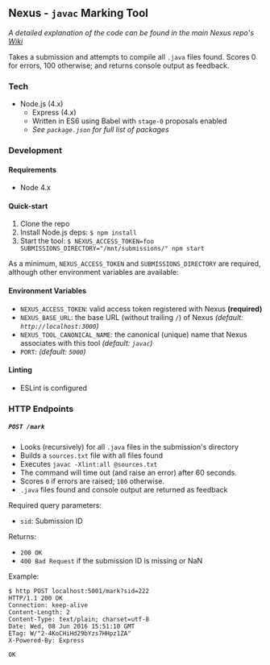 ## Nexus - `javac` Marking Tool
_A detailed explanation of the code can be found in the main Nexus repo's [Wiki](https://github.kcl.ac.uk/automated-assessment/nexus/wiki)_

Takes a submission and attempts to compile all `.java` files found. Scores 0 for errors, 100 otherwise; and returns console output as feedback.

### Tech
- Node.js (4.x)
  - Express (4.x)
  - Written in ES6 using Babel with `stage-0` proposals enabled
  - _See `package.json` for full list of packages_

### Development
#### Requirements
- Node 4.x

#### Quick-start
1. Clone the repo
2. Install Node.js deps: `$ npm install`
3. Start the tool: `$ NEXUS_ACCESS_TOKEN=foo SUBMISSIONS_DIRECTORY="/mnt/submissions/" npm start`

As a minimum, `NEXUS_ACCESS_TOKEN` and `SUBMISSIONS_DIRECTORY` are required, although other environment variables are available:

#### Environment Variables
- `NEXUS_ACCESS_TOKEN`: valid access token registered with Nexus **(required)**
- `NEXUS_BASE_URL`: the base URL (without trailing `/`) of Nexus  _(default: `http://localhost:3000`)_
- `NEXUS_TOOL_CANONICAL_NAME`: the canonical (unique) name that Nexus associates with this tool _(default: `javac`)_
- `PORT`: _(default: `5000`)_

#### Linting
- ESLint is configured

### HTTP Endpoints
##### `POST /mark`
- Looks (recursively) for all `.java` files in the submission's directory
- Builds a `sources.txt` file with all files found
- Executes `javac -Xlint:all @sources.txt`
- The command will time out (and raise an error) after 60 seconds.
- Scores `0` if errors are raised; `100` otherwise.
- `.java` files found and console output are returned as feedback

Required query parameters:
- `sid`: Submission ID

Returns:
- `200 OK`
- `400 Bad Request` if the submission ID is missing or NaN

Example:

```
$ http POST localhost:5001/mark?sid=222                                   
HTTP/1.1 200 OK
Connection: keep-alive
Content-Length: 2
Content-Type: text/plain; charset=utf-8
Date: Wed, 08 Jun 2016 15:51:10 GMT
ETag: W/"2-4KoCHiHd29bYzs7HHpz1ZA"
X-Powered-By: Express

OK
```
